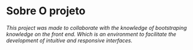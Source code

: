 # Sobre O projeto

###### This project was made to collaborate with the knowledge of bootstraping knowledge on the front end. Which is an environment to facilitate the development of intuitive and responsive interfaces.
